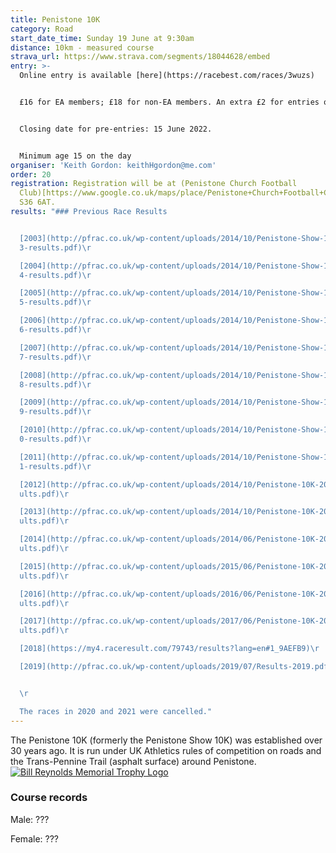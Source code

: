 ```yaml
---
title: Penistone 10K
category: Road
start_date_time: Sunday 19 June at 9:30am
distance: 10km - measured course
strava_url: https://www.strava.com/segments/18044628/embed
entry: >-
  Online entry is available [here](https://racebest.com/races/3wuzs)


  £16 for EA members; £18 for non-EA members. An extra £2 for entries on the day assuming the maximum of 500 is not reached.


  Closing date for pre-entries: 15 June 2022.


  Minimum age 15 on the day
organiser: 'Keith Gordon: keithHgordon@me.com'
order: 20
registration: Registration will be at (Penistone Church Football
  Club)[https://www.google.co.uk/maps/place/Penistone+Church+Football+Club/@53.523332,-1.625649,17z/data=!3m1!4b1!4m2!3m1!1s0x48797d6f378b73f1:0x3ae39c5f7e6bf5ba?hl=en-GB],
  S36 6AT.
results: "### Previous Race Results


  [2003](http://pfrac.co.uk/wp-content/uploads/2014/10/Penistone-Show-10K-200\
  3-results.pdf)\r

  [2004](http://pfrac.co.uk/wp-content/uploads/2014/10/Penistone-Show-10K-200\
  4-results.pdf)\r

  [2005](http://pfrac.co.uk/wp-content/uploads/2014/10/Penistone-Show-10K-200\
  5-results.pdf)\r

  [2006](http://pfrac.co.uk/wp-content/uploads/2014/10/Penistone-Show-10K-200\
  6-results.pdf)\r

  [2007](http://pfrac.co.uk/wp-content/uploads/2014/10/Penistone-Show-10K-200\
  7-results.pdf)\r

  [2008](http://pfrac.co.uk/wp-content/uploads/2014/10/Penistone-Show-10K-200\
  8-results.pdf)\r

  [2009](http://pfrac.co.uk/wp-content/uploads/2014/10/Penistone-Show-10K-200\
  9-results.pdf)\r

  [2010](http://pfrac.co.uk/wp-content/uploads/2014/10/Penistone-Show-10K-201\
  0-results.pdf)\r

  [2011](http://pfrac.co.uk/wp-content/uploads/2014/10/Penistone-Show-10K-201\
  1-results.pdf)\r

  [2012](http://pfrac.co.uk/wp-content/uploads/2014/10/Penistone-10K-2012-res\
  ults.pdf)\r

  [2013](http://pfrac.co.uk/wp-content/uploads/2014/10/Penistone-10K-2013-res\
  ults.pdf)\r

  [2014](http://pfrac.co.uk/wp-content/uploads/2014/06/Penistone-10K-2014-res\
  ults.pdf)\r

  [2015](http://pfrac.co.uk/wp-content/uploads/2015/06/Penistone-10K-2015-res\
  ults.pdf)\r

  [2016](http://pfrac.co.uk/wp-content/uploads/2016/06/Penistone-10K-2016-res\
  ults.pdf)\r

  [2017](http://pfrac.co.uk/wp-content/uploads/2017/06/Penistone-10K-2017-res\
  ults.pdf)\r

  [2018](https://my4.raceresult.com/79743/results?lang=en#1_9AEFB9)\r

  [2019](http://pfrac.co.uk/wp-content/uploads/2019/07/Results-2019.pdf)


  \r

  The races in 2020 and 2021 were cancelled."
---
```


The Penistone 10K (formerly the Penistone Show 10K) was established over 30 years ago. It is run under UK Athletics rules of competition on roads and the Trans-Pennine Trail (asphalt surface) around Penistone. [![Bill Reynolds Memorial Trophy Logo](https://pfrac.chrishodgson.co.uk/static/uploads/bill-reynolds-logo-2017.jpg)](https://pfrac.chrishodgson.co.uk/static/uploads/bill-reynolds-logo-2017.jpg)

### Course records

Male: ???

Female: ???
